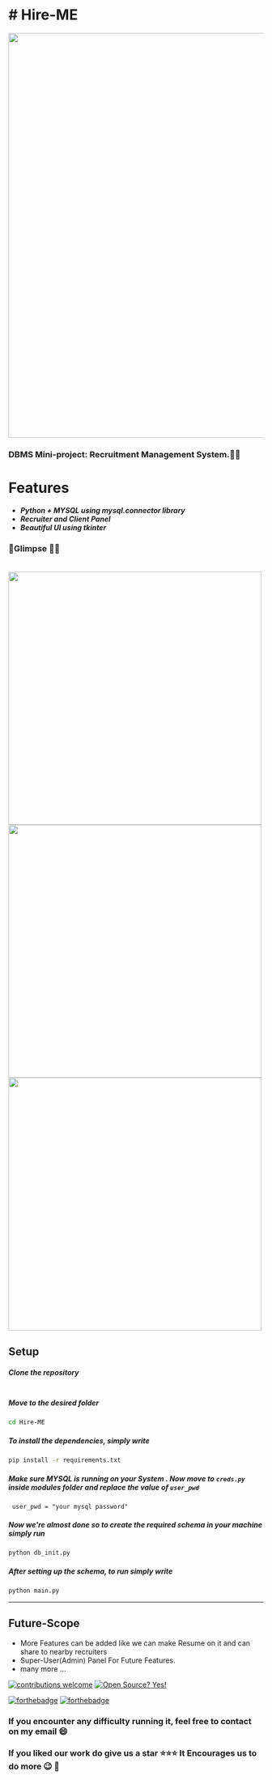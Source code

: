 
  

# # Hire-ME
<img src="screenshots/HireMe.png" width="800">


###  DBMS Mini-project: Recruitment Management System.💫✨


# Features
- ***Python + MYSQL using mysql.connector library***
- ***Recruiter and Client Panel***
- ***Beautiful UI using tkinter***



### :rocket:Glimpse :dizzy::dizzy:<br><br>
<img src="screenshots/001_login.png" width="500">
<img src="screenshots/006_login_recruiter_mainscreen.png" width="500">
<img src="screenshots/011_client_availablejobs.png" width="500">


## Setup

##### Clone the repository

```bash
```

##### Move to the desired folder

```bash
cd Hire-ME
```

##### To install the dependencies, simply write

```bash
pip install -r requirements.txt
```
##### Make sure MYSQL is running on your System . Now move to `creds.py` inside modules folder and replace the value of `user_pwd`
```
 user_pwd = "your mysql password"
```
##### Now we're almost done so to create the required schema in your machine simply run 
```bash
python db_init.py
```

##### After setting up the schema, to run simply write
```bash
python main.py
```
---

## Future-Scope
- More Features can be added like we can make Resume on it and can share to nearby recruiters
-  Super-User(Admin) Panel For Future Features.
- many more ...

[![contributions welcome](https://img.shields.io/badge/contributions-welcome-brightgreen.svg?style=flat)](https://github.com/karan0805/Hire-Me/issues) 
[![Open Source? Yes!](https://badgen.net/badge/Open%20Source%20%3F/Yes%21/blue?icon=github)](https://github.com/karan0805/Hire-Me) 

[![forthebadge](https://forthebadge.com/images/badges/made-with-python.svg)](https://github.com/karan0805/Hire-Me) 
[![forthebadge](https://forthebadge.com/images/badges/built-with-love.svg)](https://github.com/karan0805/Hire-Me)

### If you encounter any difficulty running it, feel free to contact on my email :smile:

### If you liked our work do give us a star :star::star::star: It Encourages us to do more :wink: :dizzy:
